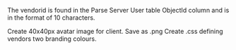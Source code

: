 The vendorid is found in the Parse Server User table ObjectId column and is in the format of 10 characters.

Create 40x40px avatar image for client. Save as <vendorid>.png
Create <vendorid>.css defining vendors two branding colours.
